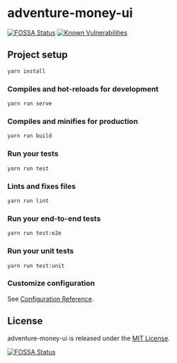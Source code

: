 # adventure-money-ui
[![FOSSA Status](https://app.fossa.com/api/projects/git%2Bgithub.com%2Fyetti%2Fadventure-money-ui.svg?type=shield)](https://app.fossa.com/projects/git%2Bgithub.com%2Fyetti%2Fadventure-money-ui?ref=badge_shield) 
[![Known Vulnerabilities](https://snyk.io//test/github/yetti/adventure-money-ui/badge.svg?targetFile=package.json)](https://snyk.io//test/github/yetti/adventure-money-ui?targetFile=package.json)

## Project setup
```
yarn install
```

### Compiles and hot-reloads for development
```
yarn run serve
```

### Compiles and minifies for production
```
yarn run build
```

### Run your tests
```
yarn run test
```

### Lints and fixes files
```
yarn run lint
```

### Run your end-to-end tests
```
yarn run test:e2e
```

### Run your unit tests
```
yarn run test:unit
```

### Customize configuration
See [Configuration Reference](https://cli.vuejs.org/config/).

## License

adventure-money-ui is released under the [MIT License](https://opensource.org/licenses/MIT).

[![FOSSA Status](https://app.fossa.com/api/projects/git%2Bgithub.com%2Fyetti%2Fadventure-money-ui.svg?type=large)](https://app.fossa.com/projects/git%2Bgithub.com%2Fyetti%2Fadventure-money-ui?ref=badge_large)

